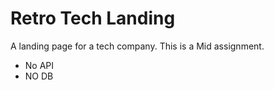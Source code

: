 # Retro Tech Landing

A landing page for a tech company. This is a Mid assignment.

- No API
- NO DB
